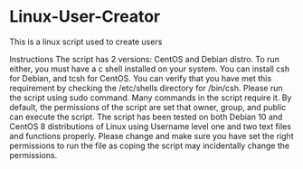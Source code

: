 # Linux-User-Creator
This is a linux script used to create users

Instructions
The script has 2 versions: CentOS and Debian distro. To run either, you must have a c shell installed on your system. You can install csh for Debian, and tcsh for CentOS.  You can verify that you have met this requirement by checking the /etc/shells directory for /bin/csh. Please run the script using sudo command. Many commands in the script require it. By default, the permissions of the script are set that owner, group, and public can execute the script.  The script has been tested on both Debian 10 and CentOS 8 distributions of Linux using Username level one and two text files and functions properly. Please change and make sure you have set the right permissions to run the file as coping the script may incidentally change the permissions. 
